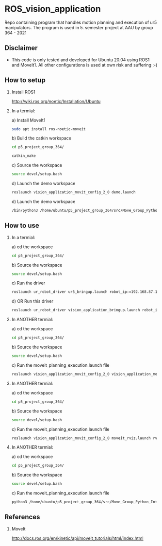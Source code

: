 # ROS_vision_application

Repo containing program that handles motion planning and execution of ur5 manipulators. The program is used in 5. semester project at AAU by group 364 - 2021

## Disclaimer

- This code is only tested and developed for Ubuntu 20.04 using ROS1 and MoveIt1. All other configurations is used at own risk and suffering ;-)

## How to setup

1. Install ROS1

    <http://wiki.ros.org/noetic/Installation/Ubuntu>

2. In a termial:

    a) Install MoveIt1

    ```bash
    sudo apt install ros-noetic-moveit
    ```

    b) Build the catkin workspace

    ```bash
    cd p5_project_group_364/

    catkin_make
    ```

    c) Source the workspace

    ```bash
    source devel/setup.bash
    ```

    d) Launch the demo workspace

    ```bash
    roslaunch vision_application_movit_config_2_0 demo.launch
    ```

    d) Launch the demo workspace

    ```bash
    /bin/python3 /home/ubuntu/p5_project_group_364/src/Move_Group_Python_Interface.py
    ```

## How to use

1. In a termial:

    a) cd the workspace

    ```bash
    cd p5_project_group_364/
    ```

    b) Source the workspace

    ```bash
    source devel/setup.bash
    ```

    c) Run the driver

    ```bash
    roslaunch ur_robot_driver ur5_bringup.launch robot_ip:=192.168.87.110
    ```

    d) OR Run this driver

    ```bash
    roslaunch ur_robot_driver vision_application_bringup.launch robot_ip:=192.168.87.110
    ```

2. In  ANOTHER termial:

    a) cd the workspace

    ```bash
    cd p5_project_group_364/
    ```

    b) Source the workspace

    ```bash
    source devel/setup.bash
    ```

    c) Run the moveit_planning_execution.launch file

    ```bash
    roslaunch vision_application_movit_config_2_0 vision_application_moveit_planning_execution.launch
    ```

3. In  ANOTHER termial:

    a) cd the workspace

    ```bash
    cd p5_project_group_364/
    ```

    b) Source the workspace

    ```bash
    source devel/setup.bash
    ```

    c) Run the moveit_planning_execution.launch file

    ```bash
    roslaunch vision_application_movit_config_2_0 moveit_rviz.launch rviz_config:=$(rospack find vision_application_movit_config_2_0)/launch/moveit.rviz
    ```

4. In  ANOTHER termial:

    a) cd the workspace

    ```bash
    cd p5_project_group_364/
    ```

    b) Source the workspace

    ```bash
    source devel/setup.bash
    ```

    c) Run the moveit_planning_execution.launch file

    ```bash
    python3 /home/ubuntu/p5_project_group_364/src/Move_Group_Python_Interface.py
    ```

## References

1. MoveIt

    <http://docs.ros.org/en/kinetic/api/moveit_tutorials/html/index.html>
